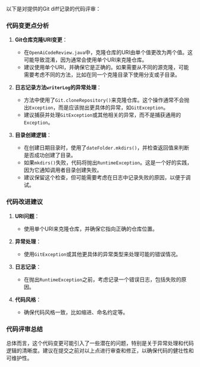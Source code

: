 以下是对提供的Git diff记录的代码评审：

### 代码变更点分析

1. **Git仓库克隆URI变更**：
   - 在`OpenAiCodeReview.java`中，克隆仓库的URI由单个值更改为两个值。这可能导致混淆，因为通常会使用单个URI来克隆仓库。
   - 建议使用单个URI，并确保它是正确的。如果需要从不同的源克隆，可能需要考虑不同的方法，比如在同一个克隆目录下使用分支或子目录。

2. **日志记录方法`writerLog`的异常处理**：
   - 方法中使用了`Git.cloneRepository()`来克隆仓库。这个操作通常不会抛出`Exception`，而是应该抛出更具体的异常，如`GitException`。
   - 建议捕获并处理`GitException`或其他相关的异常，而不是捕获通用的`Exception`。

3. **目录创建逻辑**：
   - 在创建日期目录时，使用了`dateFolder.mkdirs()`，并检查返回值来判断是否成功创建了目录。
   - 如果`mkdirs()`失败，代码将抛出`RuntimeException`。这是一个好的实践，因为它通知调用者目录创建失败。
   - 建议保留这个检查，但可能需要考虑在日志中记录失败的原因，以便于调试。

### 代码改进建议

1. **URI问题**：
   - 使用单个URI来克隆仓库，并确保它指向正确的仓库位置。

2. **异常处理**：
   - 使用`GitException`或其他更具体的异常类型来处理可能的错误情况。

3. **日志记录**：
   - 在抛出`RuntimeException`之前，考虑记录一个错误日志，包括失败的原因。

4. **代码风格**：
   - 确保代码风格一致，比如缩进、命名约定等。

### 代码评审总结

总体而言，这个代码变更可能引入了一些潜在的问题，特别是关于异常处理和代码逻辑的清晰度。建议在提交之前对以上点进行审查和修正，以确保代码的健壮性和可维护性。